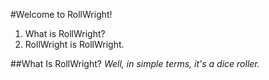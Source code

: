 #Welcome to RollWright!
1. What is RollWright?
2. RollWright is RollWright.

##What Is RollWright?
*Well, in simple terms, it's a dice roller.*